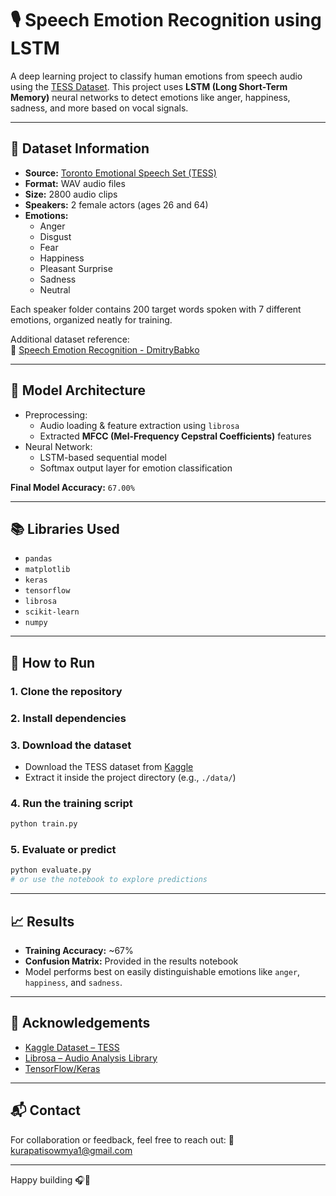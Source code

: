 # 🎙️ Speech Emotion Recognition using LSTM

A deep learning project to classify human emotions from speech audio using the [TESS Dataset](https://www.kaggle.com/ejlok1/toronto-emotional-speech-set-tess). This project uses **LSTM (Long Short-Term Memory)** neural networks to detect emotions like anger, happiness, sadness, and more based on vocal signals.

---

## 📁 Dataset Information

- **Source:** [Toronto Emotional Speech Set (TESS)](https://www.kaggle.com/ejlok1/toronto-emotional-speech-set-tess)
- **Format:** WAV audio files
- **Size:** 2800 audio clips
- **Speakers:** 2 female actors (ages 26 and 64)
- **Emotions:**
  - Anger
  - Disgust
  - Fear
  - Happiness
  - Pleasant Surprise
  - Sadness
  - Neutral

Each speaker folder contains 200 target words spoken with 7 different emotions, organized neatly for training.

Additional dataset reference:  
🔗 [Speech Emotion Recognition - DmitryBabko](https://www.kaggle.com/dmitrybabko/speech-emotion-recognition-en)

---

## 🧠 Model Architecture

- Preprocessing:
  - Audio loading & feature extraction using `librosa`
  - Extracted **MFCC (Mel-Frequency Cepstral Coefficients)** features
- Neural Network:
  - LSTM-based sequential model
  - Softmax output layer for emotion classification

**Final Model Accuracy:** `67.00%`

---

## 📚 Libraries Used

- `pandas`
- `matplotlib`
- `keras`
- `tensorflow`
- `librosa`
- `scikit-learn`
- `numpy`

---

## 🚀 How to Run

### 1. Clone the repository
### 2. Install dependencies
### 3. Download the dataset

* Download the TESS dataset from [Kaggle](https://www.kaggle.com/ejlok1/toronto-emotional-speech-set-tess)
* Extract it inside the project directory (e.g., `./data/`)

### 4. Run the training script

```bash
python train.py
```

### 5. Evaluate or predict

```bash
python evaluate.py
# or use the notebook to explore predictions
```

---

## 📈 Results

* **Training Accuracy:** \~67%
* **Confusion Matrix:** Provided in the results notebook
* Model performs best on easily distinguishable emotions like `anger`, `happiness`, and `sadness`.

---

## 🙌 Acknowledgements

* [Kaggle Dataset – TESS](https://www.kaggle.com/ejlok1/toronto-emotional-speech-set-tess)
* [Librosa – Audio Analysis Library](https://librosa.org/)
* [TensorFlow/Keras](https://www.tensorflow.org/)

---

## 📬 Contact

For collaboration or feedback, feel free to reach out:
📧 [kurapatisowmya1@gmail.com](mailto:kurapatisowmya1@gmail.com)

---
Happy building 🎧🧠
```

